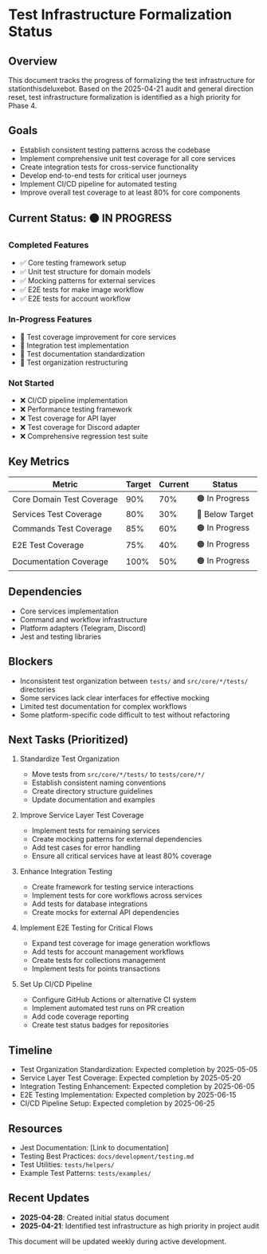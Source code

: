 # Test Infrastructure Formalization Status

## Overview
This document tracks the progress of formalizing the test infrastructure for stationthisdeluxebot. Based on the 2025-04-21 audit and general direction reset, test infrastructure formalization is identified as a high priority for Phase 4.

## Goals
- Establish consistent testing patterns across the codebase
- Implement comprehensive unit test coverage for all core services
- Create integration tests for cross-service functionality
- Develop end-to-end tests for critical user journeys
- Implement CI/CD pipeline for automated testing
- Improve overall test coverage to at least 80% for core components

## Current Status: 🟠 IN PROGRESS

### Completed Features
- ✅ Core testing framework setup
- ✅ Unit test structure for domain models
- ✅ Mocking patterns for external services
- ✅ E2E tests for make image workflow
- ✅ E2E tests for account workflow

### In-Progress Features
- 🔄 Test coverage improvement for core services
- 🔄 Integration test implementation
- 🔄 Test documentation standardization
- 🔄 Test organization restructuring

### Not Started
- ❌ CI/CD pipeline implementation
- ❌ Performance testing framework
- ❌ Test coverage for API layer
- ❌ Test coverage for Discord adapter
- ❌ Comprehensive regression test suite

## Key Metrics
| Metric | Target | Current | Status |
|--------|--------|---------|--------|
| Core Domain Test Coverage | 90% | 70% | 🟠 In Progress |
| Services Test Coverage | 80% | 30% | 🔴 Below Target |
| Commands Test Coverage | 85% | 60% | 🟠 In Progress |
| E2E Test Coverage | 75% | 40% | 🟠 In Progress |
| Documentation Coverage | 100% | 50% | 🟠 In Progress |

## Dependencies
- Core services implementation
- Command and workflow infrastructure
- Platform adapters (Telegram, Discord)
- Jest and testing libraries

## Blockers
- Inconsistent test organization between `tests/` and `src/core/*/tests/` directories
- Some services lack clear interfaces for effective mocking
- Limited test documentation for complex workflows
- Some platform-specific code difficult to test without refactoring

## Next Tasks (Prioritized)
1. Standardize Test Organization
   - Move tests from `src/core/*/tests/` to `tests/core/*/`
   - Establish consistent naming conventions
   - Create directory structure guidelines
   - Update documentation and examples

2. Improve Service Layer Test Coverage
   - Implement tests for remaining services
   - Create mocking patterns for external dependencies
   - Add test cases for error handling
   - Ensure all critical services have at least 80% coverage

3. Enhance Integration Testing
   - Create framework for testing service interactions
   - Implement tests for core workflows across services
   - Add tests for database integrations
   - Create mocks for external API dependencies

4. Implement E2E Testing for Critical Flows
   - Expand test coverage for image generation workflows
   - Add tests for account management workflows
   - Create tests for collections management
   - Implement tests for points transactions

5. Set Up CI/CD Pipeline
   - Configure GitHub Actions or alternative CI system
   - Implement automated test runs on PR creation
   - Add code coverage reporting
   - Create test status badges for repositories

## Timeline
- Test Organization Standardization: Expected completion by 2025-05-05
- Service Layer Test Coverage: Expected completion by 2025-05-20
- Integration Testing Enhancement: Expected completion by 2025-06-05
- E2E Testing Implementation: Expected completion by 2025-06-15
- CI/CD Pipeline Setup: Expected completion by 2025-06-25

## Resources
- Jest Documentation: [Link to documentation]
- Testing Best Practices: `docs/development/testing.md`
- Test Utilities: `tests/helpers/`
- Example Test Patterns: `tests/examples/`

## Recent Updates
- **2025-04-28**: Created initial status document
- **2025-04-21**: Identified test infrastructure as high priority in project audit

This document will be updated weekly during active development. 